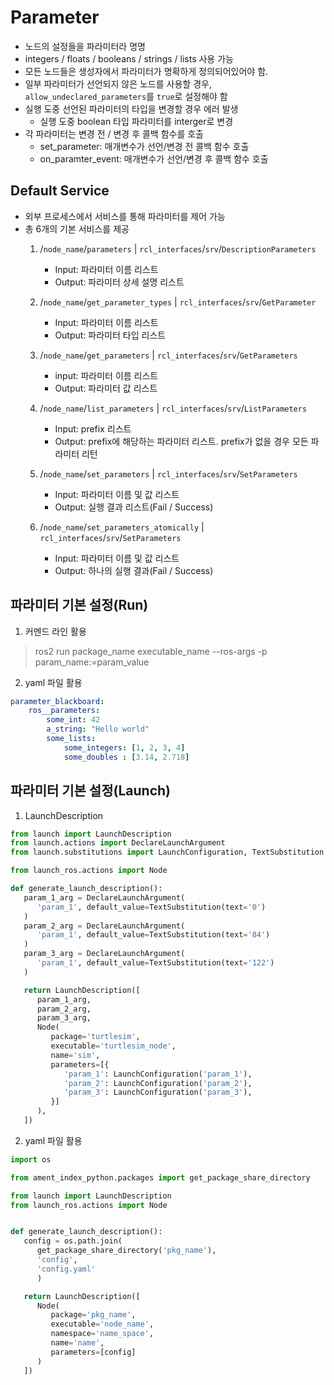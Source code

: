 # Parameter

- 노드의 설정들을 파라미터라 명명
- integers / floats / booleans / strings / lists 사용 가능
- 모든 노드들은 생성자에서 파라미터가 명확하게 정의되어있어야 함.
- 일부 파라미터가 선언되지 않은 노드를 사용할 경우, `allow_undeclared_parameters`를 `true`로 설정해야 함
- 실행 도중 선언된 파라미터의 타입을 변경할 경우 에러 발생
  - 실행 도중 boolean 타입 파라미터를 interger로 변경
- 각 파라미터는 변경 전 / 변경 후 콜백 함수를 호출
  - set_parameter: 매개변수가 선언/변경 전 콜백 함수 호출
  - on_paramter_event: 매개변수가 선언/변경 후 콜백 함수 호출

## Default Service
- 외부 프로세스에서 서비스를 통해 파라미터를 제어 가능
- 총 6개의 기본 서비스를 제공
  1. /`node_name`/`parameters` | `rcl_interfaces`/`srv`/`DescriptionParameters`
      - Input: 파라미터 이름 리스트
      - Output: 파라미터 상세 설명 리스트

  2. /`node_name`/`get_parameter_types` | `rcl_interfaces`/`srv`/`GetParameter`
      - Input: 파라미터 이름 리스트
      - Output: 파라미터 타입 리스트
  3. /`node_name`/`get_parameters` | `rcl_interfaces`/`srv`/`GetParameters`
      - input: 파라미터 이름 리스트
      - Output: 파라미터 값 리스트
  4. /`node_name`/`list_parameters` | `rcl_interfaces`/`srv`/`ListParameters`
      - Input: prefix 리스트
      - Output: prefix에 해당하는 파라미터 리스트. prefix가 없을 경우 모든 파라미터 리턴
  5. /`node_name`/`set_parameters` | `rcl_interfaces`/`srv`/`SetParameters`
      - Input: 파라미터 이름 및 값 리스트
      - Output: 실행 결과 리스트(Fail / Success)
  6. /`node_name`/`set_parameters_atomically` | `rcl_interfaces`/`srv`/`SetParameters`
      - Input: 파라미터 이름 및 값 리스트
      - Output: 하나의 실행 결과(Fail / Success)

## 파라미터 기본 설정(Run)
1. 커멘드 라인 활용
> ros2 run package_name executable_name --ros-args -p param_name:=param_value

2. yaml 파일 활용
```yaml
parameter_blackboard:
    ros__parameters:
        some_int: 42
        a_string: "Hello world"
        some_lists:
            some_integers: [1, 2, 3, 4]
            some_doubles : [3.14, 2.718]
```

## 파라미터 기본 설정(Launch)
1. LaunchDescription
```python
from launch import LaunchDescription
from launch.actions import DeclareLaunchArgument
from launch.substitutions import LaunchConfiguration, TextSubstitution

from launch_ros.actions import Node

def generate_launch_description():
   param_1_arg = DeclareLaunchArgument(
      'param_1', default_value=TextSubstitution(text='0')
   )
   param_2_arg = DeclareLaunchArgument(
      'param_1', default_value=TextSubstitution(text='84')
   )
   param_3_arg = DeclareLaunchArgument(
      'param_1', default_value=TextSubstitution(text='122')
   )

   return LaunchDescription([
      param_1_arg,
      param_2_arg,
      param_3_arg,
      Node(
         package='turtlesim',
         executable='turtlesim_node',
         name='sim',
         parameters=[{
            'param_1': LaunchConfiguration('param_1'),
            'param_2': LaunchConfiguration('param_2'),
            'param_3': LaunchConfiguration('param_3'),
         }]
      ),
   ])
```
2. yaml 파일 활용
``` python
import os

from ament_index_python.packages import get_package_share_directory

from launch import LaunchDescription
from launch_ros.actions import Node


def generate_launch_description():
   config = os.path.join(
      get_package_share_directory('pkg_name'),
      'config',
      'config.yaml'
      )

   return LaunchDescription([
      Node(
         package='pkg_name',
         executable='node_name',
         namespace='name_space',
         name='name',
         parameters=[config]
      )
   ])
```

